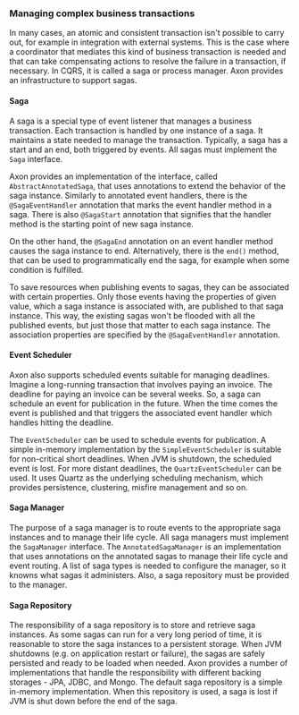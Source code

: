 ### Managing complex business transactions

In many cases, an atomic and consistent transaction isn't possible to carry out, for example in integration with external systems. This is the case where a coordinator that mediates this kind of business transaction is needed and that can take compensating actions to resolve the failure in a transaction, if necessary. In CQRS, it is called a saga or process manager. Axon provides an infrastructure to support sagas.

#### Saga

A saga is a special type of event listener that manages a business transaction. Each transaction is handled by one instance of a saga. It maintains a state needed to manage the transaction. Typically, a saga has a start and an end, both triggered by events. All sagas must implement the `Saga` interface.

Axon provides an implementation of the interface, called `AbstractAnnotatedSaga`, that uses annotations to extend the behavior of the saga instance. Similarly to annotated event handlers, there is the `@SagaEventHandler` annotation that marks the event handler method in a saga. There is also `@SagaStart` annotation that signifies that the handler method is the starting point of new saga instance.

On the other hand, the `@SagaEnd` annotation on an event handler method causes the saga instance to end. Alternatively, there is the `end()` method, that can be used to programmatically end the saga, for example when some condition is fulfilled.

To save resources when publishing events to sagas, they can be associated with certain properties. Only those events having the properties of given value, which a saga instance is associated with, are published to that saga instance. This way, the existing sagas won't be flooded with all the published events, but just those that matter to each saga instance. The association properties are specified by the `@SagaEventHandler` annotation.

#### Event Scheduler

Axon also supports scheduled events suitable for managing deadlines. Imagine a long-running transaction that involves paying an invoice. The deadline for paying an invoice can be several weeks. So, a saga can schedule an event for publication in the future. When the time comes the event is published and that triggers the associated event handler which handles hitting the deadline. 

The `EventScheduler` can be used to schedule events for publication. A simple in-memory implementation by the `SimpleEventScheduler` is suitable for non-critical short deadlines. When JVM is shutdown, the scheduled event is lost. For more distant deadlines, the `QuartzEventScheduler` can be used. It uses Quartz as the underlying scheduling mechanism, which provides persistence, clustering, misfire management and so on.

#### Saga Manager

The purpose of a saga manager is to route events to the appropriate saga instances and to manage their life cycle. All saga managers must implement the `SagaManager` interface. The `AnnotatedSagaManager` is an implementation that uses annotations on the annotated sagas to manage their life cycle and event routing. A list of saga types is needed to configure the manager, so it knowns what sagas it administers. Also, a saga repository must be provided to the manager.

#### Saga Repository

The responsibility of a saga repository is to store and retrieve saga instances. As some sagas can run for a very long period of time, it is reasonable to store the saga instances to a persistent storage. When JVM shutdowns (e.g. on application restart or failure), the sagas are safely persisted and ready to be loaded when needed. Axon provides a number of implementations that handle the responsibility with different backing storages - JPA, JDBC, and Mongo. The default saga repository is a simple in-memory implementation. When this repository is used, a saga is lost if JVM is shut down before the end of the saga.

